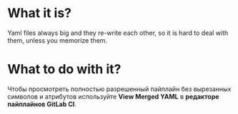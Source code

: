 #              What it is?

Yaml files always big and they re-write each other, so it is hard to deal with them, unless you memorize them.







# What to do with it?

Чтобы просмотреть полностью разрешенный пайплайн без вырезанных символов и атрибутов используйте **View Merged YAML** в **редакторе пайплайнов GitLab CI**.
